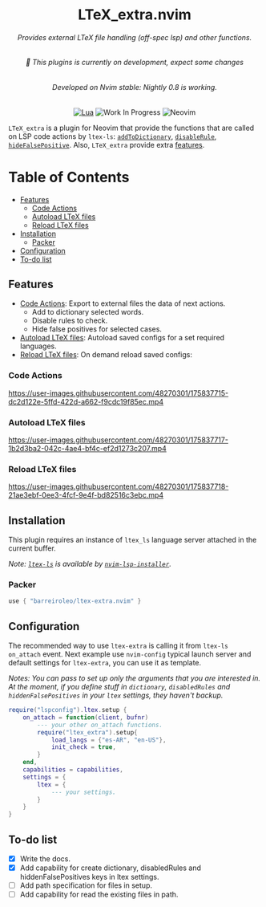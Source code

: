 <!-- LTeX: language=en-US -->
<div align="center">

# LTeX_extra.nvim
<h6>Provides external LTeX file handling (off-spec lsp) and other functions.</h6>
<h6>🚧 This plugins is currently on development, expect some changes</h6>
<h6>Developed on Nvim stable: Nightly 0.8 is working.</h6>


[![Lua](https://img.shields.io/badge/Lua-blue.svg?style=for-the-badge&logo=lua)](http://www.lua.org)
![Work In Progress](https://img.shields.io/badge/Work%20In%20Progress-orange?style=for-the-badge)
![Neovim](https://img.shields.io/badge/NeoVim-%2357A143.svg?&style=for-the-badge&logo=neovim&logoColor=white)
<!-- [![Neovim Nightly](https://img.shields.io/badge/Neovim%20Nightly-green.svg?style=for-the-badge&logo=neovim)](https://neovim.io) -->
</div>

`LTeX_extra` is a plugin for Neovim that provide the functions that are called on LSP code actions by `ltex-ls`: [`addToDictionary`](https://valentjn.github.io/ltex/ltex-ls/server-usage.html#_ltexhidefalsepositives-client),
[`disableRule`](https://valentjn.github.io/ltex/ltex-ls/server-usage.html#_ltexdisablerules-client),
[`hideFalsePositive`](https://valentjn.github.io/ltex/ltex-ls/server-usage.html#_ltexaddtodictionary-client).
Also, `LTeX_extra` provide extra [features](#features).


# Table of Contents
- [Features](#features)
    - [Code Actions](#code-actions)
    - [Autoload LTeX files](#autoload-ltex-files)
    - [Reload LTeX files](#reload-ltex-files)
- [Installation](#installation)
    - [Packer](#packer)
- [Configuration](#configuration)
- [To-do list](#to-do-list)

## Features
- [Code Actions](#code-actions): Export to external files the data of next actions.
    - Add to dictionary selected words.
    - Disable rules to check.
    - Hide false positives for selected cases.
- [Autoload LTeX files](#autoload-ltex-files): Autoload saved configs for a set required languages.
- [Reload LTeX files](#reload-ltex-files): On demand reload saved configs:

### Code Actions

https://user-images.githubusercontent.com/48270301/175837715-dc2d122e-5ffd-422d-a662-f9cdc19f85ec.mp4

### Autoload LTeX files
https://user-images.githubusercontent.com/48270301/175837717-1b2d3ba2-042c-4ae4-bf4c-ef2d1273c207.mp4

### Reload LTeX files
https://user-images.githubusercontent.com/48270301/175837718-21ae3ebf-0ee3-4fcf-9e4f-bd82516c3ebc.mp4

## Installation
This plugin requires an instance of `ltex_ls` language server attached in the current buffer.

*Note: [`ltex-ls`](https://github.com/valentjn/ltex-ls) is available by [`nvim-lsp-installer`](https://github.com/williamboman/nvim-lsp-installer).*

### Packer
```lua
use { "barreiroleo/ltex-extra.nvim" }
```

## Configuration
The recommended way to use `ltex-extra` is calling it from `ltex-ls` `on_attach` event.
Next example use `nvim-config` typical launch server and default settings for `ltex-extra`, you can use it as template.

*Notes: You can pass to set up only the arguments that you are interested in.
At the moment, if you define stuff in `dictionary`, `disabledRules` and `hiddenFalsePositives` in your `ltex` settings, they haven't backup.*

```lua
require("lspconfig").ltex.setup {
    on_attach = function(client, bufnr)
        --- your other on_attach functions.
        require("ltex_extra").setup{
            load_langs = {"es-AR", "en-US"},
            init_check = true,
        }
    end,
    capabilities = capabilities,
    settings = {
        ltex = {
            --- your settings.
        }
    }
}
```

## To-do list
- [x] Write the docs.
- [x] Add capability for create dictionary, disabledRules and hiddenFalsePositives keys in ltex settings.
- [ ] Add path specification for files in setup.
- [ ] Add capability for read the existing files in path.

